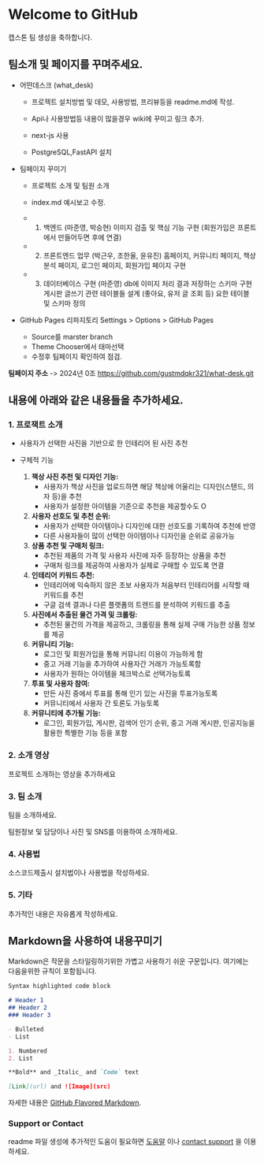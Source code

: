 # Welcome to GitHub

캡스톤 팀 생성을 축하합니다.

## 팀소개 및 페이지를 꾸며주세요.

- 어떤데스크 (what_desk)
  - 프로젝트 설치방법 및 데모, 사용방법, 프리뷰등을 readme.md에 작성.
  - Api나 사용방법등 내용이 많을경우 wiki에 꾸미고 링크 추가.
 
  - next-js 사용
  - PostgreSQL,FastAPI 설치

- 팀페이지 꾸미기
  - 프로젝트 소개 및 팀원 소개
  - index.md 예시보고 수정.

  - 1. 백엔드 (마준영, 박승현)
       이미지 검출 및 핵심 기능 구현 (회원가입은 프론트에서 만들어두면 후에 연결)
  - 2. 프론트엔드 업무 (박근우, 조한울, 윤유진)
      홈페이지, 커뮤니티 페이지, 책상 분석 페이지, 로그인 페이지, 회원가입 페이지 구현
  - 3. 데이터베이스 구현 (마준영)
       db에 이미지 처리 결과 저장하는 스키마 구현
       게시판 글쓰기 관련 테이블들 설계 (좋아요, 유저 글 조회 등)
       요한 테이블 및 스키마 정의
      
      

- GitHub Pages 리파지토리 Settings > Options > GitHub Pages 
  - Source를 marster branch
  - Theme Chooser에서 태마선택
  - 수정후 팀페이지 확인하여 점검.

**팀페이지 주소** -> 2024년 0조  https://github.com/gustmdqkr321/what-desk.git


## 내용에 아래와 같은 내용들을 추가하세요.

### 1. 프로잭트 소개
- 사용자가 선택한 사진을 기반으로 한 인테리어 된 사진 추천

- 구체적 기능
  1. **책상 사진 추천 및 디자인 기능:**
      - 사용자가 책상 사진을 업로드하면 해당 책상에 어울리는 디자인(스탠드, 의자 등)을 추천
      - 사용자가 설정한 아이템을 기준으로 추천을 제공할수도 O
  2. **사용자 선호도 및 추천 순위:**
      - 사용자가 선택한 아이템이나 디자인에 대한 선호도를 기록하여 추천에 반영
      - 다른 사용자들이 많이 선택한 아이템이나 디자인을 순위로 공유가능
  3. **상품 추천 및 구매처 링크:**
      - 추천된 제품의 가격 및 사용자 사진에 자주 등장하는 상품을 추천
      - 구매처 링크를 제공하여 사용자가 실제로 구매할 수 있도록 연결
  4. **인테리어 키워드 추천:**
      - 인테리어에 익숙하지 않은 초보 사용자가 처음부터 인테리어를 시작할 때 키워드를 추천
      - 구글 검색 결과나 다른 플랫폼의 트렌드를 분석하여 키워드를 추출
  5. **사진에서 추출된 물건 가격 및 크롤링:**
      - 추천된 물건의 가격을 제공하고, 크롤링을 통해 실제 구매 가능한 상품 정보를 제공
  6. **커뮤니티 기능:**
      - 로그인 및 회원가입을 통해 커뮤니티 이용이 가능하게 함
      - 중고 거래 기능을 추가하여 사용자간 거래가 가능토록함
      - 사용자가 원하는 아이템을 체크박스로 선택가능토록
  7. **투표 및 사용자 참여:**
      - 만든 사진 중에서 투표를 통해 인기 있는 사진을 투표가능토록
      - 커뮤니티에서  사용자 간 토론도 가능토록
  8. **커뮤니티에 추가될 기능:**
      - 로그인, 회원가입, 게시판, 검색어 인기 순위, 중고 거래 게시판, 인공지능을 활용한 특별한 기능 등을 포함

### 2. 소개 영상

프로젝트 소개하는 영상을 추가하세요

### 3. 팀 소개

팀을 소개하세요.

팀원정보 및 담당이나 사진 및 SNS를 이용하여 소개하세요.

### 4. 사용법

소스코드제출시 설치법이나 사용법을 작성하세요.

### 5. 기타

추가적인 내용은 자유롭게 작성하세요.


## Markdown을 사용하여 내용꾸미기

Markdown은 작문을 스타일링하기위한 가볍고 사용하기 쉬운 구문입니다. 여기에는 다음을위한 규칙이 포함됩니다.

```markdown
Syntax highlighted code block

# Header 1
## Header 2
### Header 3

- Bulleted
- List

1. Numbered
2. List

**Bold** and _Italic_ and `Code` text

[Link](url) and ![Image](src)
```

자세한 내용은 [GitHub Flavored Markdown](https://guides.github.com/features/mastering-markdown/).

### Support or Contact

readme 파일 생성에 추가적인 도움이 필요하면 [도움말](https://help.github.com/articles/about-readmes/) 이나 [contact support](https://github.com/contact) 을 이용하세요.
